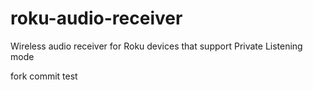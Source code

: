 # roku-audio-receiver
Wireless audio receiver for Roku devices that support Private Listening mode

fork commit test
